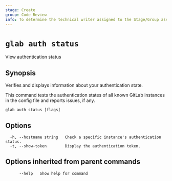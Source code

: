 ```yaml
---
stage: Create
group: Code Review
info: To determine the technical writer assigned to the Stage/Group associated with this page, see https://about.gitlab.com/handbook/product/ux/technical-writing/#assignments
---
```


<!--
This documentation is auto generated by a script.
Please do not edit this file directly. Run `make gen-docs` instead.
-->

# `glab auth status`

View authentication status

## Synopsis

Verifies and displays information about your authentication state.

This command tests the authentication states of all known GitLab instances in the config file and reports issues, if any.

```plaintext
glab auth status [flags]
```

## Options

```plaintext
  -h, --hostname string   Check a specific instance's authentication status.
  -t, --show-token        Display the authentication token.
```

## Options inherited from parent commands

```plaintext
      --help   Show help for command
```
